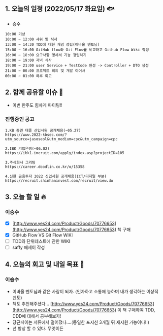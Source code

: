 ## 1. 오늘의 일정 (2022/05/17 화요일) 🐟

- 승수

```
10:00 기상
10:00 ~ 12:00 샤워 및 식사
13:00 ~ 14:30 TDD에 대한 개념 정립(이바울 멘토님)
15:00 ~ 16:00 GitHub flow와 Git Flow를 비교하고 Github Flow Wiki 작성
16:00 ~ 18:00 요구사항 명세서 기능 정립하기
18:00 ~ 19:00 저녁 식사
19:00 ~ 21:00 user Service + TestCode 완성 -> Controller + DTO 생성
21:00 ~ 00:00 프로젝트 회의 및 개발 이어서
00:00 ~ 01:00 하루 회고
```

## 2. 함께 공유할 이슈 💌

- 이번 한주도 힘차게 파이팅!!

### 진행중인 공고

```
1.KB 증권 대졸 신입사원 공개채용(~05.27)
https://www.2022-kbsec.com/?utm_source=jasoseol&utm_medium=cpc&utm_campaign=cpc

2.IBK 기업은행(~06.02)
https://ibk1.incruit.com/apply/index.asp?projectID=105

3.주식회사 그리팅
https://career.doodlin.co.kr/o/15358

4.신한 금융투자 2022 신입사원 공개채용(ICT/디지털 부분)
https://recruit.shinhaninvest.com/recruit/view.do

```

## 3. 오늘 할 일 🔥

### 이승수

- [x] [http://www.yes24.com/Product/Goods/70776653](http://www.yes24.com/Product/Goods/70776653) 책 구매
- [x] GitHub Flow VS Git Flow WIKI
- [ ] TDD와 단위테스트에 관한 WIKI
- [ ] saffy 에세이 작성

## 4. 오늘의 회고 및 내일 목표 🎈

### 이승수

- 이바울 멘토님과 같은 사람이 되자. (인자하고 소통에 능하며 내가 생각하는 이상적 멘토)
- 책도 추천해주셨다... [http://www.yes24.com/Product/Goods/70776653](http://www.yes24.com/Product/Goods/70776653)
  이 책 구매하여 TDD, DDD에 대해서 공부해보자!
- 당근페이는 서류에서 떨어졌다....(동일한 포지션 3개월 뒤 재지원 가능이다!!)
- 넌 항상 할 수 있다. 무엇이든

